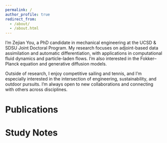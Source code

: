 ```yaml
---
permalink: /
author_profile: true
redirect_from: 
  - /about/
  - /about.html
---
```


I’m Zejian You, a PhD candidate in mechanical engineering at the UCSD & SDSU Joint Doctoral Program. My research focuses on adjoint-based data assimilation and automatic differentiation, with applications in computational fluid dynamics and particle-laden flows. I’m also interested in the Fokker–Planck equation and generative diffusion models.

Outside of research, I enjoy competitive sailing and tennis, and I’m especially interested in the intersection of engineering, sustainability, and outdoor pursuits. I’m always open to new collaborations and connecting with others across disciplines.




Publications
======


Study Notes
======
